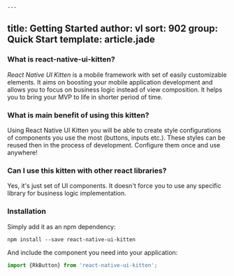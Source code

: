     ---
title: Getting Started
author: vl
sort: 902
group: Quick Start
template: article.jade
---

### What is react-native-ui-kitten?

*React Native UI Kitten* is a mobile framework with set of easily customizable elements. 
It aims on boosting your mobile application development and allows you to focus on business logic instead of view composition. 
It helps you to bring your MVP to life in shorter period of time.

### What is main benefit of using this kitten?

Using React Native UI Kitten you will be able to create style configurations of components you use the most (buttons, inputs etc.). 
These styles can be reused then in the process of development. Configure them once and use anywhere!

### Can I use this kitten with other react libraries?

Yes, it's just set of UI components. It doesn't force you to use any specific library for business logic implementation.

### Installation

Simply add it as an npm dependency:

```npm
npm install --save react-native-ui-kitten
```

And include the component you need into your application:
```javascript
import {RkButton} from 'react-native-ui-kitten';
```



